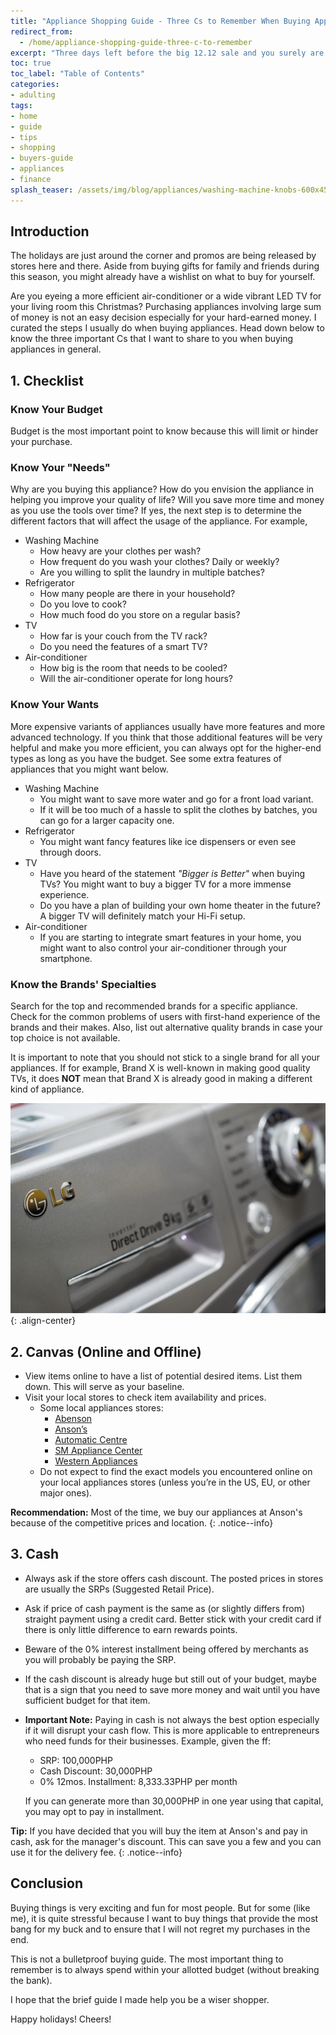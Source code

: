 ```yaml
---
title: "Appliance Shopping Guide - Three Cs to Remember When Buying Appliances"
redirect_from:
  - /home/appliance-shopping-guide-three-c-to-remember
excerpt: "Three days left before the big 12.12 sale and you surely are excited with sale and promos. Before purchasing, read my guide for tips on how to shop wisely."
toc: true
toc_label: "Table of Contents"
categories:
- adulting
tags:
- home
- guide
- tips
- shopping
- buyers-guide
- appliances
- finance
splash_teaser: /assets/img/blog/appliances/washing-machine-knobs-600x450.jpg
---
```


## Introduction

The holidays are just around the corner and promos are being released by stores here and there. Aside from buying gifts for family and friends during this season, you might already have a wishlist on what to buy for yourself.

Are you eyeing a more efficient air-conditioner or a wide vibrant LED TV for your living room this Christmas? Purchasing appliances involving large sum of money is not an easy decision especially for your hard-earned money. I curated the steps I usually do when buying appliances. Head down below to know the three important Cs that I want to share to you when buying appliances in general.

## 1. Checklist

### Know Your Budget

Budget is the most important point to know because this will limit or hinder your purchase.

### Know Your "Needs"

Why are you buying this appliance? How do you envision the appliance in helping you improve your quality of life? Will you save more time and money as you use the tools over time? If yes, the next step is to determine the different factors that will affect the usage of the appliance. For example,

* Washing Machine
  * How heavy are your clothes per wash?
  * How frequent do you wash your clothes? Daily or weekly?
  * Are you willing to split the laundry in multiple batches?
* Refrigerator
  * How many people are there in your household?
  * Do you love to cook?
  * How much food do you store on a regular basis?
* TV
  * How far is your couch from the TV rack?
  * Do you need the features of a smart TV?
* Air-conditioner
  * How big is the room that needs to be cooled?
  * Will the air-conditioner operate for long hours?

### Know Your Wants

More expensive variants of appliances usually have more features and more advanced technology. If you think that those additional features will be very helpful and make you more efficient, you can always opt for the higher-end types as long as you have the budget. See some extra features of appliances that you might want below.

* Washing Machine
  * You might want to save more water and go for a front load variant.
  * If it will be too much of a hassle to split the clothes by batches, you can go for a larger capacity one.
* Refrigerator
  * You might want fancy features like ice dispensers or even see through doors.
* TV
  * Have you heard of the statement *"Bigger is Better"* when buying TVs? You might want to buy a bigger TV for a more immense experience.
  * Do you have a plan of building your own home theater in the future? A bigger TV will definitely match your Hi-Fi setup.
* Air-conditioner
  * If you are starting to integrate smart features in your home, you might want to also control your air-conditioner through your smartphone.

### Know the Brands' Specialties

Search for the top and recommended brands for a specific appliance. Check for the common problems of users with first-hand experience of the brands and their makes. Also, list out alternative quality brands in case your top choice is not available.

It is important to note that you should not stick to a single brand for all your appliances. If for example, Brand X is well-known in making good quality TVs, it does **NOT** mean that Brand X is already good in making a different kind of appliance.

![image-center](/assets/img/blog/appliances/washing-machine-panel-640x427.jpg "LG Washing Machine"){: .align-center}

## 2. Canvas (Online and Offline)

* View items online to have a list of potential desired items. List them down. This will serve as your baseline.
* Visit your local stores to check item availability and prices.
  * Some local appliances stores:
    * [Abenson][abenson]
    * [Anson’s][ansons]
    * [Automatic Centre][automatic-centre]
    * [SM Appliance Center][sm]
    * [Western Appliances][western]
  * Do not expect to find the exact models you encountered online on your local appliances stores (unless you’re in the US, EU, or other major ones).

**Recommendation:** Most of the time, we buy our appliances at Anson's because of the competitive prices and location.
{: .notice--info}

## 3. Cash

* Always ask if the store offers cash discount. The posted prices in stores are usually the SRPs (Suggested Retail Price).
* Ask if price of cash payment is the same as (or slightly differs from) straight payment using a credit card. Better stick with your credit card if there is only little difference to earn rewards points.
* Beware of the 0% interest installment being offered by merchants as you will probably be paying the SRP.
* If the cash discount is already huge but still out of your budget, maybe that is a sign that you need to save more money and wait until you have sufficient budget for that item.
* **Important Note:** Paying in cash is not always the best option especially if it will disrupt your cash flow. This is more applicable to entrepreneurs who need funds for their businesses. Example, given the ff:
  * SRP: 100,000PHP
  * Cash Discount: 30,000PHP
  * 0% 12mos. Installment: 8,333.33PHP per month

  If you can generate more than 30,000PHP in one year using that capital, you may opt to pay in installment.

**Tip:** If you have decided that you will buy the item at Anson's and pay in cash, ask for the manager's discount. This can save you a few and you can use it for the delivery fee.
{: .notice--info}

## Conclusion

Buying things is very exciting and fun for most people. But for some (like me), it is quite stressful because I want to buy things that provide the most bang for my buck and to ensure that I will not regret my purchases in the end.

This is not a bulletproof buying guide. The most important thing to remember is to always spend within your allotted budget (without breaking the bank).

I hope that the brief guide I made help you be a wiser shopper.

Happy holidays! Cheers!

<script async src="//embedr.flickr.com/assets/client-code.js" charset="utf-8"></script>

[ansons]: https://ansons.ph/
[abenson]: https://www.abenson.com/
[sm]: https://www.smappliance.com/
[western]: https://www.western.com.ph/
[automatic-centre]: https://www.automatic-centre.com/